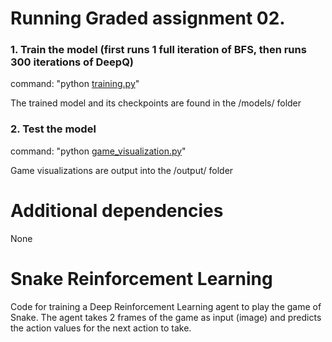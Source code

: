 # Running Graded assignment 02. 

### 1. Train the model (first runs 1 full iteration of BFS, then runs 300 iterations of DeepQ)

command: "python [training.py](../training.py)"

The trained model and its checkpoints are found in the /models/ folder

### 2. Test the model

command: "python [game_visualization.py](../game_visualization.py)"

Game visualizations are output into the /output/ folder

# Additional dependencies

None

# Snake Reinforcement Learning

Code for training a Deep Reinforcement Learning agent to play the game of Snake.
The agent takes 2 frames of the game as input (image) and predicts the action values for
the next action to take.
